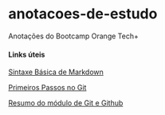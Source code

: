 # anotacoes-de-estudo
Anotações do Bootcamp Orange Tech+

#### **Links úteis**

[Sintaxe Básica de Markdown](https://www.markdownguide.org/basic-syntax/)

[Primeiros Passos no Git](https://gist.github.com/adammacias/bb358a90a4f4cea50b41)

[Resumo do módulo de Git e Github](https://web.dio.me/topics/um-resumo-sobre-o-git-e-github-para-iniciantes?back=%2Ftrack%2Forange-tech&order=undefined&page=1&search=sha1&tab=forum&track_id=81278323-8916-401b-8446-03118eaff280)